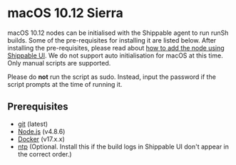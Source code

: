 # macOS 10.12 Sierra

macOS 10.12 nodes can be initialised with the Shippable agent to run runSh builds. Some of the pre-requisites for installing it are listed below. After installing the pre-requisites, please read about [how to add the node using Shippable UI](http://docs.shippable.com/platform/tutorial/runtime/custom-nodes/). We do not support auto initialisation for macOS at this time. Only manual scripts are supported.

Please do **not** run the script as sudo. Instead, input the password if the script prompts at the time of running it.

## Prerequisites
- [git](https://git-scm.com/download/mac) (latest)
- [Node.js](https://nodejs.org/en/download/) (v4.8.6)
- [Docker](https://docs.docker.com/docker-for-mac/install/) (v17.x.x)
- [ntp](http://www.ntp.org/) (Optional. Install this if the build logs in Shippable UI don't appear in the correct order.)
